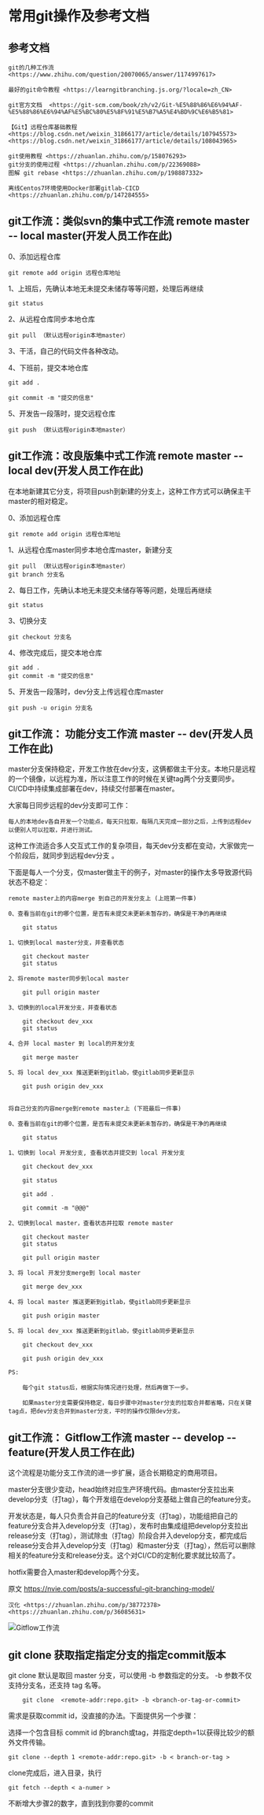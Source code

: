 # 常用git操作及参考文档

## 参考文档

    git的几种工作流 <https://www.zhihu.com/question/20070065/answer/1174997617>

    最好的git命令教程 <https://learngitbranching.js.org/?locale=zh_CN>

    git官方文档  <https://git-scm.com/book/zh/v2/Git-%E5%88%86%E6%94%AF-%E5%88%86%E6%94%AF%E5%BC%80%E5%8F%91%E5%B7%A5%E4%BD%9C%E6%B5%81>

    【Git】远程仓库基础教程
    <https://blog.csdn.net/weixin_31866177/article/details/107945573>
    <https://blog.csdn.net/weixin_31866177/article/details/108043965>

    git使用教程 <https://zhuanlan.zhihu.com/p/158076293>
    git分支的使用过程 <https://zhuanlan.zhihu.com/p/22369088>
    图解 git rebase <https://zhuanlan.zhihu.com/p/198887332>

    离线Centos7环境使用Docker部署gitlab-CICD <https://zhuanlan.zhihu.com/p/147284555>

## git工作流：类似svn的集中式工作流 remote master -- local master(开发人员工作在此)

0、添加远程仓库

    git remote add origin 远程仓库地址

1、上班后，先确认本地无未提交未储存等等问题，处理后再继续

    git status

2、从远程仓库同步本地仓库

    git pull （默认远程origin本地master）

3、干活，自己的代码文件各种改动。

4、下班前，提交本地仓库

    git add .

    git commit -m "提交的信息"

5、开发告一段落时，提交远程仓库

    git push （默认远程origin本地master）

## git工作流：改良版集中式工作流 remote master -- local dev(开发人员工作在此)

在本地新建其它分支，将项目push到新建的分支上，这种工作方式可以确保主干master的相对稳定。

0、添加远程仓库

    git remote add origin 远程仓库地址

1、从远程仓库master同步本地仓库master，新建分支

    git pull （默认远程origin本地master）
    git branch 分支名

2、每日工作，先确认本地无未提交未储存等等问题，处理后再继续

    git status

3、切换分支

    git checkout 分支名

4、修改完成后，提交本地仓库

    git add .
    git commit -m "提交的信息"

5、开发告一段落时，dev分支上传远程仓库master

    git push -u origin 分支名

## git工作流： 功能分支工作流 master -- dev(开发人员工作在此)

master分支保持稳定，开发工作放在dev分支，这俩都做主干分支。本地只是远程的一个镜像，以远程为准，所以注意工作的时候在关键tag两个分支要同步。CI/CD中持续集成部署在dev，持续交付部署在master。

大家每日同步远程的dev分支即可工作：

    每人的本地dev各自开发一个功能点，每天只拉取，每隔几天完成一部分之后，上传到远程dev以便别人可以拉取，并进行测试。

这种工作流适合多人交互式工作的复杂项目，每天dev分支都在变动，大家做完一个阶段后，就同步到远程dev分支 。

下面是每人一个分支，仅master做主干的例子，对master的操作太多导致源代码状态不稳定：

    remote master上的内容merge 到自己的开发分支上 (上班第一件事)

    0、查看当前在git的哪个位置，是否有未提交未更新未暂存的，确保是干净的再继续

        git status

    1、切换到local master分支，并查看状态

        git checkout master
        git status

    2、将remote master同步到local master

        git pull origin master

    3、切换到的local开发分支，并查看状态

        git checkout dev_xxx
        git status

    4、合并 local master 到 local的开发分支

        git merge master

    5、将 local dev_xxx 推送更新到gitlab，使gitlab同步更新显示

        git push origin dev_xxx


    将自己分支的内容merge到remote master上 (下班最后一件事)

    0、查看当前在git的哪个位置，是否有未提交未更新未暂存的，确保是干净的再继续

        git status

    1、切换到 local 开发分支, 查看状态并提交到 local 开发分支

        git checkout dev_xxx

        git status

        git add .

        git commit -m "@@@"

    2、切换到local master，查看状态并拉取 remote master

        git checkout master
        git status

        git pull origin master

    3、将 local 开发分支merge到 local master

        git merge dev_xxx

    4、将 local master 推送更新到gitlab，使gitlab同步更新显示

        git push origin master

    5、将 local dev_xxx 推送更新到gitlab，使gitlab同步更新显示

        git checkout dev_xxx

        git push origin dev_xxx

    PS:

        每个git status后，根据实际情况进行处理，然后再做下一步。

        如果master分支需要保持稳定，每日步骤中对master分支的拉取合并都省略，只在关键tag点，把dev分支合并到master分支，平时的操作仅限dev分支。

## git工作流： Gitflow工作流 master -- develop -- feature(开发人员工作在此)

这个流程是功能分支工作流的进一步扩展，适合长期稳定的商用项目。

master分支很少变动，head始终对应生产环境代码。由master分支拉出来develop分支（打tag），每个开发组在develop分支基础上做自己的feature分支。

开发状态是，每人只负责合并自己的feature分支（打tag），功能组把自己的feature分支合并入develop分支（打tag），发布时由集成组把develop分支拉出release分支（打tag），测试除虫（打tag）阶段合并入develop分支，都完成后release分支合并入develop分支（打tag）和master分支（打tag），然后可以删除相关的feature分支和release分支。这个对CI/CD的定制化要求就比较高了。

hotfix需要合入master和develop两个分支。

原文 <https://nvie.com/posts/a-successful-git-branching-model/>

    汉化 <https://zhuanlan.zhihu.com/p/38772378> <https://zhuanlan.zhihu.com/p/36085631>

![Gitflow工作流](https://nvie.com/img/git-model@2x.png)

## git clone 获取指定指定分支的指定commit版本

git clone 默认是取回 master 分支，可以使用 -b 参数指定的分支。 -b 参数不仅支持分支名，还支持 tag 名等。

        git clone  <remote-addr:repo.git> -b <branch-or-tag-or-commit>

需求是获取commit id，没直接的办法。下面提供另一个步骤：

选择一个包含目标 commit id 的branch或tag，并指定depth=1以获得比较少的额外文件传输。

    git clone --depth 1 <remote-addr:repo.git> -b < branch-or-tag >

clone完成后，进入目录，执行

    git fetch --depth < a-numer >

不断增大步骤2的数字，直到找到你要的commit
